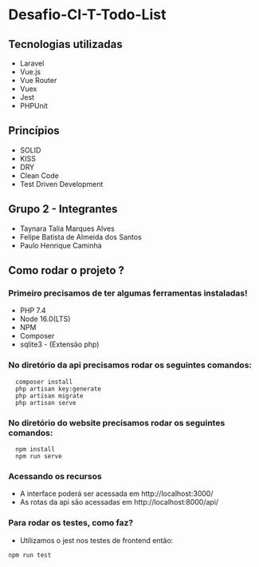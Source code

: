 # Desafio-CI-T-Todo-List

## Tecnologias utilizadas
* Laravel
* Vue.js
* Vue Router 
* Vuex
* Jest
* PHPUnit

## Princípios
* SOLID
* KISS
* DRY
* Clean Code
* Test Driven Development

## Grupo 2 - Integrantes
* Taynara Talia Marques Alves
* Felipe Batista de Almeida dos Santos
* Paulo Henrique Caminha

## Como rodar o projeto ?

### Primeiro precisamos de ter algumas ferramentas instaladas!

* PHP 7.4
* Node 16.0(LTS)
* NPM
* Composer
* sqlite3 - (Extensão php)

### No diretório da api precisamos rodar os seguintes comandos:
```
  composer install 
  php artisan key:generate
  php artisan migrate
  php artisan serve
```

### No diretório do website precisamos rodar os seguintes comandos:
```
  npm install
  npm run serve
```

### Acessando os recursos
* A interface poderá ser acessada em http://localhost:3000/
* As rotas da api são acessadas em http://localhost:8000/api/

### Para rodar os testes, como faz?
* Utilizamos o jest nos testes de frontend então:
```
npm run test
```
